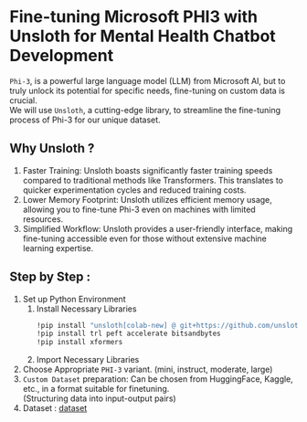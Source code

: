 # Fine-tuning Microsoft PHI3 with Unsloth for Mental Health Chatbot Development

```Phi-3```, is a powerful large language model (LLM) from Microsoft AI, but to truly unlock its potential for specific needs, fine-tuning on custom data is crucial.   
We will use ```Unsloth```, a cutting-edge library, to streamline the fine-tuning process of Phi-3 for our unique dataset.

## Why Unsloth ?
1. Faster Training: Unsloth boasts significantly faster training speeds compared to traditional methods like Transformers. This translates to quicker experimentation cycles and reduced training costs.
2. Lower Memory Footprint: Unsloth utilizes efficient memory usage, allowing you to fine-tune Phi-3 even on machines with limited resources.
3. Simplified Workflow: Unsloth provides a user-friendly interface, making fine-tuning accessible even for those without extensive machine learning expertise.

## Step by Step : 

1. Set up Python Environment
   1. Install Necessary Libraries
      ```bash
      !pip install "unsloth[colab-new] @ git+https://github.com/unslothai/unsloth.git"
      !pip install trl peft accelerate bitsandbytes
      !pip install xformers
      ```
    2. Import Necessary Libraries
2. Choose Appropriate ```PHI-3``` variant. (mini, instruct, moderate, large)
3. ```Custom Dataset``` preparation: Can be chosen from HuggingFace, Kaggle, etc., in a format suitable for finetuning.  
   (Structuring data into input-output pairs)
4. Dataset : [dataset](https://huggingface.co/datasets/heliosbrahma/mental_health_chatbot_dataset)
